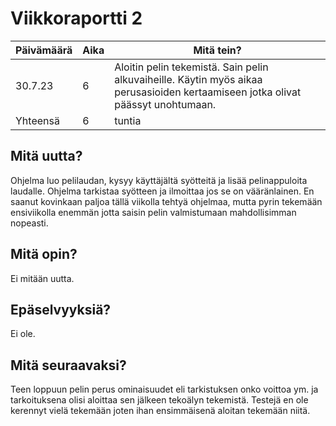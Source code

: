 # Viikkoraportti 2

| Päivämäärä |     Aika      |                                     Mitä tein?                                  |
|------------|---------------|---------------------------------------------------------------------------------|
|    30.7.23 |      6      | Aloitin pelin tekemistä. Sain pelin alkuvaiheille. Käytin myös aikaa perusasioiden kertaamiseen jotka olivat päässyt unohtumaan. |
| Yhteensä   |  6           |     tuntia                                 |

## Mitä uutta?
Ohjelma luo pelilaudan, kysyy käyttäjältä syötteitä ja lisää pelinappuloita laudalle. Ohjelma tarkistaa syötteen ja ilmoittaa jos se on vääränlainen. En saanut kovinkaan paljoa tällä viikolla tehtyä ohjelmaa, mutta pyrin tekemään ensiviikolla enemmän jotta saisin pelin valmistumaan mahdollisimman nopeasti. 

## Mitä opin?
Ei mitään uutta.

## Epäselvyyksiä?
Ei ole.

## Mitä seuraavaksi?
Teen loppuun pelin perus ominaisuudet eli tarkistuksen onko voittoa ym. ja tarkoituksena olisi aloittaa sen jälkeen tekoälyn tekemistä. Testejä en ole kerennyt vielä tekemään joten ihan ensimmäisenä aloitan tekemään niitä.
